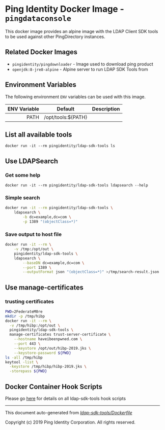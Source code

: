 
# Ping Identity Docker Image - `pingdataconsole`

This docker image provides an alpine image with the LDAP Client
SDK tools to be used against other PingDirectory instances.

## Related Docker Images
- `pingidentity/pingdownloader` - Image used to download ping product
- `openjdk:8-jre8-alpine` - Alpine server to run LDAP SDK Tools from

## Environment Variables
The following environment `ENV` variables can be used with 
this image. 

| ENV Variable  | Default     | Description
| ------------: | ----------- | ---------------------------------
| PATH  | /opt/tools:${PATH}  | 
## List all available tools
`docker run -it --rm pingidentity/ldap-sdk-tools ls`

## Use LDAPSearch
### Get some help
`docker run -it --rm pingidentity/ldap-sdk-tools ldapsearch --help`

### Simple search
```Bash
docker run -it --rm pingidentity/ldap-sdk-tools \
    ldapsearch \
        -b dc=example,dc=com \
        -p 1389 "(objectClass=*)"
```

### Save output to host file
```Bash
docker run -it --rm \
    -v /tmp:/opt/out \
    pingidentity/ldap-sdk-tools \
    ldapsearch \
        --baseDN dc=example,dc=com \
        --port 1389 \
        --outputFormat json "(objectClass=*)" >/tmp/search-result.json
```

## Use manage-certificates
### trusting certificates
```Bash
PWD=2FederateM0re
mkdir -p /tmp/hibp
docker run -it --rm \
  -v /tmp/hibp:/opt/out \
  pingidentity/ldap-sdk-tools \
  manage-certificates trust-server-certificate \
    --hostname haveibeenpwned.com \
    --port 443 \
    --keystore /opt/out/hibp-2019.jks \
    --keystore-password ${PWD}
ls -all /tmp/hibp
keytool -list \
  -keystore /tmp/hibp/hibp-2019.jks \
  -storepass ${PWD}
```
## Docker Container Hook Scripts
Please go [here](https://github.com/pingidentity/pingidentity-devops-getting-started/tree/master/docs/docker-images/ldap-sdk-tools/hooks/README.md) for details on all ldap-sdk-tools hook scripts

---
This document auto-generated from _[ldap-sdk-tools/Dockerfile](https://github.com/pingidentity/pingidentity-docker-builds/blob/master/ldap-sdk-tools/Dockerfile)_

Copyright (c)  2019 Ping Identity Corporation. All rights reserved.
